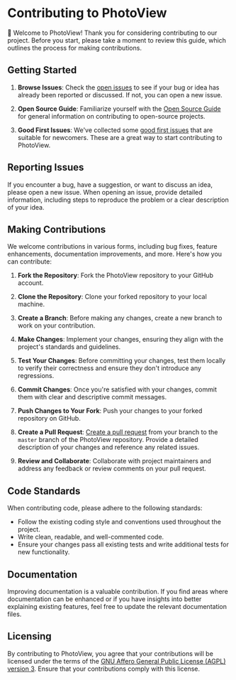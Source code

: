 # Contributing to PhotoView

👋 Welcome to PhotoView! Thank you for considering contributing to our project. Before you start, please take a moment to review this guide, which outlines the process for making contributions.

## Getting Started

1. **Browse Issues**: Check the [open issues](https://github.com/viktorstrate/photoview/issues) to see if your bug or idea has already been reported or discussed. If not, you can open a new issue.

2. **Open Source Guide**: Familiarize yourself with the [Open Source Guide](https://opensource.guide/) for general information on contributing to open-source projects.

3. **Good First Issues**: We've collected some [good first issues](https://github.com/viktorstrate/photoview/labels/good%20first%20issue) that are suitable for newcomers. These are a great way to start contributing to PhotoView.

## Reporting Issues

If you encounter a bug, have a suggestion, or want to discuss an idea, please open a new issue. When opening an issue, provide detailed information, including steps to reproduce the problem or a clear description of your idea.

## Making Contributions

We welcome contributions in various forms, including bug fixes, feature enhancements, documentation improvements, and more. Here's how you can contribute:

1. **Fork the Repository**: Fork the PhotoView repository to your GitHub account.

2. **Clone the Repository**: Clone your forked repository to your local machine.

3. **Create a Branch**: Before making any changes, create a new branch to work on your contribution.

4. **Make Changes**: Implement your changes, ensuring they align with the project's standards and guidelines.

5. **Test Your Changes**: Before committing your changes, test them locally to verify their correctness and ensure they don't introduce any regressions.

6. **Commit Changes**: Once you're satisfied with your changes, commit them with clear and descriptive commit messages.

7. **Push Changes to Your Fork**: Push your changes to your forked repository on GitHub.

8. **Create a Pull Request**: [Create a pull request](https://github.com/viktorstrate/photoview/compare) from your branch to the `master` branch of the PhotoView repository. Provide a detailed description of your changes and reference any related issues.

9. **Review and Collaborate**: Collaborate with project maintainers and address any feedback or review comments on your pull request.

## Code Standards

When contributing code, please adhere to the following standards:

- Follow the existing coding style and conventions used throughout the project.
- Write clean, readable, and well-commented code.
- Ensure your changes pass all existing tests and write additional tests for new functionality.

## Documentation

Improving documentation is a valuable contribution. If you find areas where documentation can be enhanced or if you have insights into better explaining existing features, feel free to update the relevant documentation files.

## Licensing

By contributing to PhotoView, you agree that your contributions will be licensed under the terms of the [GNU Affero General Public License (AGPL) version 3](./LICENSE.md). Ensure that your contributions comply with this license.
